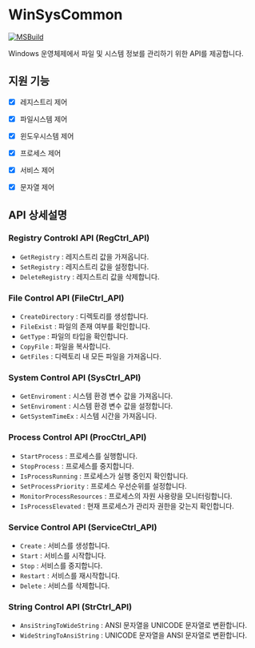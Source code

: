 # WinSysCommon
[![MSBuild](https://github.com/WinSysUtil/WinSysCommon/actions/workflows/msbuild.yml/badge.svg)](https://github.com/WinSysUtil/WinSysCommon/actions/workflows/msbuild.yml)

Windows 운영체제에서 파일 및 시스템 정보를 관리하기 위한 API를 제공합니다.


## 지원 기능

- [X] 레지스트리 제어
- [X] 파일시스템 제어
- [X] 윈도우시스템 제어
- [X] 프로세스 제어
- [X] 서비스 제어
- [X] 문자열 제어


## API 상세설명

### Registry Controkl API (RegCtrl_API)

- `GetRegistry` : 레지스트리 값을 가져옵니다.
- `SetRegistry` : 레지스트리 값을 설정합니다.
- `DeleteRegistry` : 레지스트리 값을 삭제합니다.

### File Control API (FileCtrl_API)

- `CreateDirectory` : 디렉토리를 생성합니다.
- `FileExist` : 파일의 존재 여부를 확인합니다.
- `GetType` : 파일의 타입을 확인합니다.
- `CopyFile` : 파일을 복사합니다.
- `GetFiles` : 디렉토리 내 모든 파일을 가져옵니다.

### System Control API (SysCtrl_API)

- `GetEnviroment` : 시스템 환경 변수 값을 가져옵니다.
- `SetEnviroment` : 시스템 환경 변수 값을 설정합니다.
- `GetSystemTimeEx` : 시스템 시간을 가져옵니다.

### Process Control API (ProcCtrl_API)

- `StartProcess` : 프로세스를 실행합니다.
- `StopProcess` : 프로세스를 중지합니다.
- `IsProcessRunning` : 프로세스가 실행 중인지 확인합니다.
- `SetProcessPriority` : 프로세스 우선순위를 설정합니다.
- `MonitorProcessResources` : 프로세스의 자원 사용량을 모니터링합니다.
- `IsProcessElevated` : 현재 프로세스가 관리자 권한을 갖는지 확인합니다.

### Service Control API (ServiceCtrl_API)

- `Create` : 서비스를 생성합니다.
- `Start` : 서비스를 시작합니다.
- `Stop` : 서비스를 중지합니다.
- `Restart` : 서비스를 재시작합니다.
- `Delete` : 서비스를 삭제합니다.

### String Control API (StrCtrl_API)

- `AnsiStringToWideString` : ANSI 문자열을 UNICODE 문자열로 변환합니다.
- `WideStringToAnsiString` : UNICODE 문자열을 ANSI 문자열로 변환합니다.



